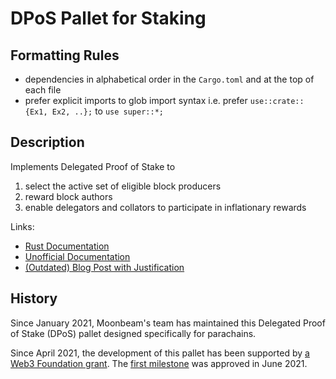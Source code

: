 # DPoS Pallet for Staking

## Formatting Rules

- dependencies in alphabetical order in the `Cargo.toml` and at the top of each file
- prefer explicit imports to glob import syntax i.e. prefer `use::crate::{Ex1, Ex2, ..};` to `use super::*;`

## Description

Implements Delegated Proof of Stake to

1. select the active set of eligible block producers
2. reward block authors
3. enable delegators and collators to participate in inflationary rewards

Links:

- [Rust Documentation](https://moonbeam-foundation.github.io/moonbeam/pallet_parachain_staking/index.html)
- [Unofficial Documentation](https://meta5.world/parachain-staking-docs/)
- [(Outdated) Blog Post with Justification](https://meta5.world/posts/parachain-staking)

## History

Since January 2021, Moonbeam's team has maintained this Delegated Proof of Stake (DPoS) pallet designed specifically for parachains.

Since April 2021, the development of this pallet has been supported by [a Web3 Foundation grant](https://github.com/w3f/Grants-Program/pull/389). The [first milestone](https://github.com/w3f/Grant-Milestone-Delivery/pull/218) was approved in June 2021.
